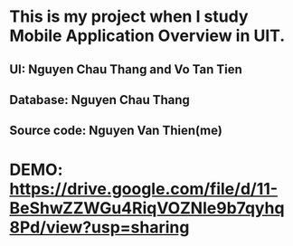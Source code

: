 # This is my project when I study Mobile Application Overview	in UIT.
## UI: Nguyen Chau Thang and Vo Tan Tien
## Database: Nguyen Chau Thang
## Source code: Nguyen Van Thien(me)
# DEMO: https://drive.google.com/file/d/11-BeShwZZWGu4RiqVOZNle9b7qyhq8Pd/view?usp=sharing
